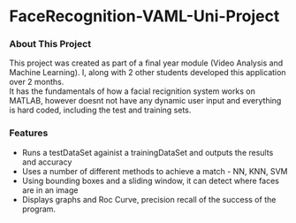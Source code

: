 # FaceRecognition-VAML-Uni-Project

### About This Project
This project was created as part of a final year module (Video Analysis and Machine Learning). I, along with 2 other students developed this application over 2 months.   
It has the fundamentals of how a facial recignition system works on MATLAB, however doesnt not have any dynamic user input and everything is hard coded, including the test and training sets.


### Features
- Runs a testDataSet againist a trainingDataSet and outputs the results and accuracy
- Uses a number of different methods to achieve a match - NN, KNN, SVM
- Using bounding boxes and a sliding window, it can detect where faces are in an image
- Displays graphs and Roc Curve, precision recall of the success of the program.
